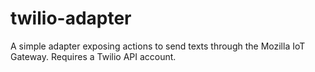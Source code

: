 twilio-adapter
==============
A simple adapter exposing actions to send texts through the Mozilla IoT
Gateway. Requires a Twilio API account.
